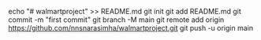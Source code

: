 echo "# walmartproject" >> README.md
  git init
  git add README.md
  git commit -m "first commit"
  git branch -M main
  git remote add origin https://github.com/nnsnarasimha/walmartproject.git
  git push -u origin main
